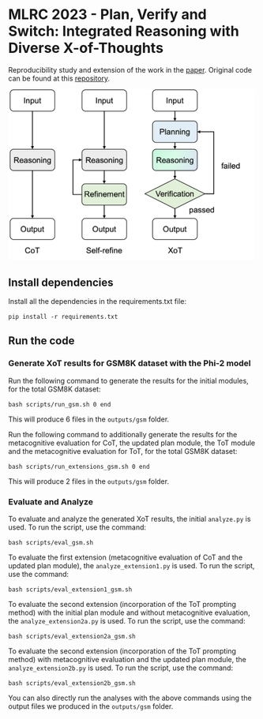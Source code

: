 # MLRC 2023 - Plan, Verify and Switch: Integrated Reasoning with Diverse X-of-Thoughts

Reproducibility study and extension of the work in the [paper](https://arxiv.org/pdf/2310.14628.pdf).
Original code can be found at this [repository](https://github.com/tengxiaoliu/XoT).


<img src="img/xot.png" alt="Alt text" width="500"/>

## Install dependencies

Install all the dependencies in the requirements.txt file:
```
pip install -r requirements.txt
```

## Run the code

### Generate XoT results for GSM8K dataset with the Phi-2 model

Run the following command to generate the results for the initial modules, for the total GSM8K dataset:
```
bash scripts/run_gsm.sh 0 end
```

This will produce 6 files in the `outputs/gsm` folder.

Run the following command to additionally generate the results for the metacognitive evaluation for CoT, the updated plan module, the ToT module and the metacognitive evaluation for ToT, for the total GSM8K dataset:
```
bash scripts/run_extensions_gsm.sh 0 end
```

This will produce 2 files in the `outputs/gsm` folder.


### Evaluate and Analyze

To evaluate and analyze the generated XoT results, the initial `analyze.py` is used. To run the script, use the command:
```
bash scripts/eval_gsm.sh
```
To evaluate the first extension (metacognitive evaluation of CoT and the updated plan module), the `analyze_extension1.py` is used. To run the script, use the command:
```
bash scripts/eval_extension1_gsm.sh
```
To evaluate the second extension (incorporation of the ToT prompting method) with the initial plan module and without metacognitive evaluation, the `analyze_extension2a.py` is used. To run the script, use the command:
```
bash scripts/eval_extension2a_gsm.sh
```
To evaluate the second extension (incorporation of the ToT prompting method) with metacognitive evaluation and the updated plan module, the `analyze_extension2b.py` is used. To run the script, use the command:
```
bash scripts/eval_extension2b_gsm.sh
```

You can also directly run the analyses with the above commands using the output files we produced in the `outputs/gsm` folder.
